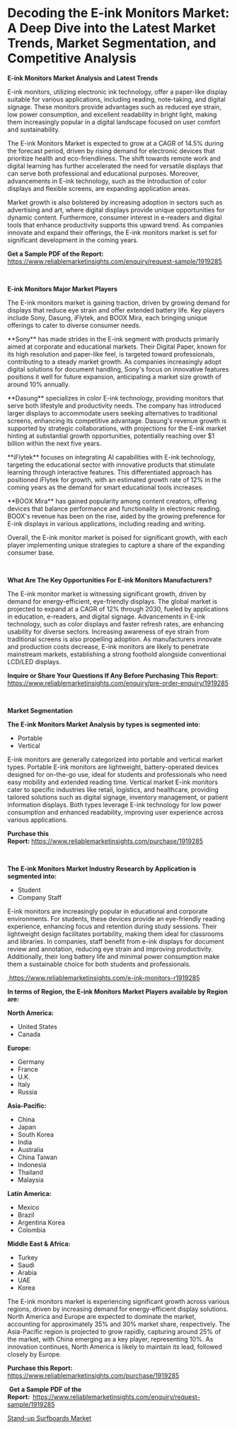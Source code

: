 <p><h1>Decoding the E-ink Monitors Market: A Deep Dive into the Latest Market Trends, Market Segmentation, and Competitive Analysis</h1></p><p><strong>E-ink Monitors Market Analysis and Latest Trends</strong></p>
<p><p>E-ink monitors, utilizing electronic ink technology, offer a paper-like display suitable for various applications, including reading, note-taking, and digital signage. These monitors provide advantages such as reduced eye strain, low power consumption, and excellent readability in bright light, making them increasingly popular in a digital landscape focused on user comfort and sustainability.</p><p>The E-ink Monitors Market is expected to grow at a CAGR of 14.5% during the forecast period, driven by rising demand for electronic devices that prioritize health and eco-friendliness. The shift towards remote work and digital learning has further accelerated the need for versatile displays that can serve both professional and educational purposes. Moreover, advancements in E-ink technology, such as the introduction of color displays and flexible screens, are expanding application areas. </p><p>Market growth is also bolstered by increasing adoption in sectors such as advertising and art, where digital displays provide unique opportunities for dynamic content. Furthermore, consumer interest in e-readers and digital tools that enhance productivity supports this upward trend. As companies innovate and expand their offerings, the E-ink monitors market is set for significant development in the coming years.</p></p>
<p><strong>Get a Sample PDF of the Report:&nbsp;</strong> <a href="https://www.reliablemarketinsights.com/enquiry/request-sample/1919285?utm_campaign=3037&utm_medium=2&utm_source=Github&utm_content=ia&utm_term=06042025&utm_id=e-ink-monitors">https://www.reliablemarketinsights.com/enquiry/request-sample/1919285</a></p>
<p>&nbsp;</p>
<p><strong>E-ink Monitors Major Market Players</strong></p>
<p><p>The E-ink monitors market is gaining traction, driven by growing demand for displays that reduce eye strain and offer extended battery life. Key players include Sony, Dasung, iFlytek, and BOOX Mira, each bringing unique offerings to cater to diverse consumer needs.</p><p>**Sony** has made strides in the E-ink segment with products primarily aimed at corporate and educational markets. Their Digital Paper, known for its high resolution and paper-like feel, is targeted toward professionals, contributing to a steady market growth. As companies increasingly adopt digital solutions for document handling, Sony's focus on innovative features positions it well for future expansion, anticipating a market size growth of around 10% annually.</p><p>**Dasung** specializes in color E-ink technology, providing monitors that serve both lifestyle and productivity needs. The company has introduced larger displays to accommodate users seeking alternatives to traditional screens, enhancing its competitive advantage. Dasung's revenue growth is supported by strategic collaborations, with projections for the E-ink market hinting at substantial growth opportunities, potentially reaching over $1 billion within the next five years.</p><p>**iFlytek** focuses on integrating AI capabilities with E-ink technology, targeting the educational sector with innovative products that stimulate learning through interactive features. This differentiated approach has positioned iFlytek for growth, with an estimated growth rate of 12% in the coming years as the demand for smart educational tools increases. </p><p>**BOOX Mira** has gained popularity among content creators, offering devices that balance performance and functionality in electronic reading. BOOX's revenue has been on the rise, aided by the growing preference for E-ink displays in various applications, including reading and writing.</p><p>Overall, the E-ink monitor market is poised for significant growth, with each player implementing unique strategies to capture a share of the expanding consumer base.</p></p>
<p>&nbsp;</p>
<p><strong>What Are The Key Opportunities For E-ink Monitors Manufacturers?</strong></p>
<p><p>The E-ink monitor market is witnessing significant growth, driven by demand for energy-efficient, eye-friendly displays. The global market is projected to expand at a CAGR of 12% through 2030, fueled by applications in education, e-readers, and digital signage. Advancements in E-ink technology, such as color displays and faster refresh rates, are enhancing usability for diverse sectors. Increasing awareness of eye strain from traditional screens is also propelling adoption. As manufacturers innovate and production costs decrease, E-ink monitors are likely to penetrate mainstream markets, establishing a strong foothold alongside conventional LCD/LED displays.</p></p>
<p><strong>Inquire or Share Your Questions If Any Before Purchasing This Report:</strong> <a href="https://www.reliablemarketinsights.com/enquiry/pre-order-enquiry/1919285?utm_campaign=3037&utm_medium=2&utm_source=Github&utm_content=ia&utm_term=06042025&utm_id=e-ink-monitors">https://www.reliablemarketinsights.com/enquiry/pre-order-enquiry/1919285</a></p>
<p>&nbsp;</p>
<p><strong>Market Segmentation</strong></p>
<p><strong>The E-ink Monitors Market Analysis by types is segmented into:</strong></p>
<p><ul><li>Portable</li><li>Vertical</li></ul></p>
<p><p>E-ink monitors are generally categorized into portable and vertical market types. Portable E-ink monitors are lightweight, battery-operated devices designed for on-the-go use, ideal for students and professionals who need easy mobility and extended reading time. Vertical market E-ink monitors cater to specific industries like retail, logistics, and healthcare, providing tailored solutions such as digital signage, inventory management, or patient information displays. Both types leverage E-ink technology for low power consumption and enhanced readability, improving user experience across various applications.</p></p>
<p><strong>Purchase this Report:&nbsp;</strong><a href="https://www.reliablemarketinsights.com/purchase/1919285?utm_campaign=3037&utm_medium=2&utm_source=Github&utm_content=ia&utm_term=06042025&utm_id=e-ink-monitors">https://www.reliablemarketinsights.com/purchase/1919285</a></p>
<p>&nbsp;</p>
<p><strong>The E-ink Monitors Market Industry Research by Application is segmented into:</strong></p>
<p><ul><li>Student</li><li>Company Staff</li></ul></p>
<p><p>E-ink monitors are increasingly popular in educational and corporate environments. For students, these devices provide an eye-friendly reading experience, enhancing focus and retention during study sessions. Their lightweight design facilitates portability, making them ideal for classrooms and libraries. In companies, staff benefit from e-ink displays for document review and annotation, reducing eye strain and improving productivity. Additionally, their long battery life and minimal power consumption make them a sustainable choice for both students and professionals.</p></p>
<p><a href="https://www.reliablemarketinsights.com/e-ink-monitors-r1919285?utm_campaign=3037&utm_medium=2&utm_source=Github&utm_content=ia&utm_term=06042025&utm_id=e-ink-monitors">&nbsp;https://www.reliablemarketinsights.com/e-ink-monitors-r1919285</a></p>
<p><strong>In terms of Region, the E-ink Monitors Market Players available by Region are:</strong></p>
<p>
    <p> <strong> North America: </strong>
        <ul>
            <li>United States</li>
            <li>Canada</li>
        </ul>
        </p> 
    <p> <strong> Europe: </strong>
        <ul>
            <li>Germany</li>
            <li>France</li>
            <li>U.K.</li>
            <li>Italy</li>
            <li>Russia</li>
        </ul>
        </p> 
    <p> <strong> Asia-Pacific: </strong>
        <ul>
            <li>China</li>
            <li>Japan</li>
            <li>South Korea</li>
            <li>India</li>
            <li>Australia</li>
            <li>China Taiwan</li>
            <li>Indonesia</li>
            <li>Thailand</li>
            <li>Malaysia</li>
        </ul>
        </p> 
    <p> <strong> Latin America: </strong>
        <ul>
            <li>Mexico</li>
            <li>Brazil</li>
            <li>Argentina Korea</li>
            <li>Colombia</li>
        </ul>
        </p> 
    <p> <strong> Middle East & Africa: </strong>
        <ul>
            <li>Turkey</li>
            <li>Saudi</li>
            <li>Arabia</li>
            <li>UAE</li>
            <li>Korea</li>
        </ul>
    </p>
    </p>
<p><p>The E-ink monitors market is experiencing significant growth across various regions, driven by increasing demand for energy-efficient display solutions. North America and Europe are expected to dominate the market, accounting for approximately 35% and 30% market share, respectively. The Asia-Pacific region is projected to grow rapidly, capturing around 25% of the market, with China emerging as a key player, representing 10%. As innovation continues, North America is likely to maintain its lead, followed closely by Europe.</p></p>
<p><strong>Purchase this Report: </strong><a href="https://www.reliablemarketinsights.com/purchase/1919285?utm_campaign=3037&utm_medium=2&utm_source=Github&utm_content=ia&utm_term=06042025&utm_id=e-ink-monitors">https://www.reliablemarketinsights.com/purchase/1919285</a></p>
<p>&nbsp;<strong>Get a Sample PDF of the Report:&nbsp;&nbsp;</strong><a href="https://www.reliablemarketinsights.com/enquiry/request-sample/1919285?utm_campaign=3037&utm_medium=2&utm_source=Github&utm_content=ia&utm_term=06042025&utm_id=e-ink-monitors">https://www.reliablemarketinsights.com/enquiry/request-sample/1919285</a></p>
<p><strong></strong></p>
<p><p><a href="https://github.com/saaindosya/Market-Research-Report-List-1/blob/main/stand-up-surfboards-market.md?utm_campaign=3037&utm_medium=2&utm_source=Github&utm_content=ia&utm_term=06042025&utm_id=e-ink-monitors">Stand-up Surfboards Market</a></p></p>